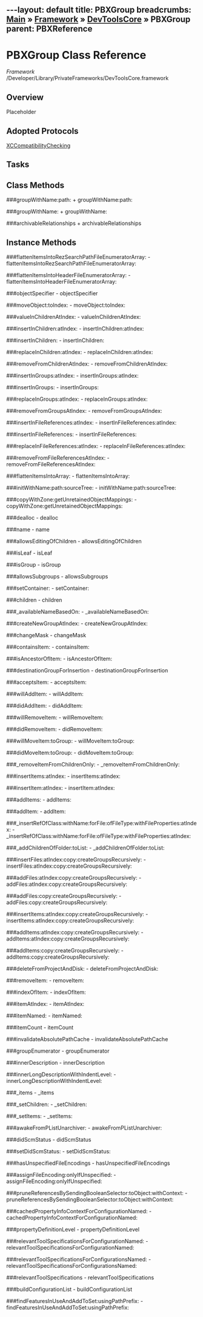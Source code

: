 ---layout: default
title: PBXGroup
breadcrumbs: <a href="/index.html">Main</a> &raquo; <a href="/Frameworks.html">Framework</a> &raquo; <a href="/Frameworks/DevToolsCore.html">DevToolsCore</a> &raquo; PBXGroup
parent: PBXReference 
---
# PBXGroup Class Reference

*Framework* /Developer/Library/PrivateFrameworks/DevToolsCore.framework

## Overview

Placeholder

## Adopted Protocols

[XCCompatibilityChecking]()

## Tasks

## Class Methods

<a name="+groupWithName:path:"></a>
###groupWithName:path:
    + groupWithName:path:

<a name="+groupWithName:"></a>
###groupWithName:
    + groupWithName:

<a name="+archivableRelationships"></a>
###archivableRelationships
    + archivableRelationships

## Instance Methods

<a name="-flattenItemsIntoRezSearchPathFileEnumeratorArray:"></a>
###flattenItemsIntoRezSearchPathFileEnumeratorArray:
    - flattenItemsIntoRezSearchPathFileEnumeratorArray:

<a name="-flattenItemsIntoHeaderFileEnumeratorArray:"></a>
###flattenItemsIntoHeaderFileEnumeratorArray:
    - flattenItemsIntoHeaderFileEnumeratorArray:

<a name="-objectSpecifier"></a>
###objectSpecifier
    - objectSpecifier

<a name="-moveObject:toIndex:"></a>
###moveObject:toIndex:
    - moveObject:toIndex:

<a name="-valueInChildrenAtIndex:"></a>
###valueInChildrenAtIndex:
    - valueInChildrenAtIndex:

<a name="-insertInChildren:atIndex:"></a>
###insertInChildren:atIndex:
    - insertInChildren:atIndex:

<a name="-insertInChildren:"></a>
###insertInChildren:
    - insertInChildren:

<a name="-replaceInChildren:atIndex:"></a>
###replaceInChildren:atIndex:
    - replaceInChildren:atIndex:

<a name="-removeFromChildrenAtIndex:"></a>
###removeFromChildrenAtIndex:
    - removeFromChildrenAtIndex:

<a name="-insertInGroups:atIndex:"></a>
###insertInGroups:atIndex:
    - insertInGroups:atIndex:

<a name="-insertInGroups:"></a>
###insertInGroups:
    - insertInGroups:

<a name="-replaceInGroups:atIndex:"></a>
###replaceInGroups:atIndex:
    - replaceInGroups:atIndex:

<a name="-removeFromGroupsAtIndex:"></a>
###removeFromGroupsAtIndex:
    - removeFromGroupsAtIndex:

<a name="-insertInFileReferences:atIndex:"></a>
###insertInFileReferences:atIndex:
    - insertInFileReferences:atIndex:

<a name="-insertInFileReferences:"></a>
###insertInFileReferences:
    - insertInFileReferences:

<a name="-replaceInFileReferences:atIndex:"></a>
###replaceInFileReferences:atIndex:
    - replaceInFileReferences:atIndex:

<a name="-removeFromFileReferencesAtIndex:"></a>
###removeFromFileReferencesAtIndex:
    - removeFromFileReferencesAtIndex:

<a name="-flattenItemsIntoArray:"></a>
###flattenItemsIntoArray:
    - flattenItemsIntoArray:

<a name="-initWithName:path:sourceTree:"></a>
###initWithName:path:sourceTree:
    - initWithName:path:sourceTree:

<a name="-copyWithZone:getUnretainedObjectMappings:"></a>
###copyWithZone:getUnretainedObjectMappings:
    - copyWithZone:getUnretainedObjectMappings:

<a name="-dealloc"></a>
###dealloc
    - dealloc

<a name="-name"></a>
###name
    - name

<a name="-allowsEditingOfChildren"></a>
###allowsEditingOfChildren
    - allowsEditingOfChildren

<a name="-isLeaf"></a>
###isLeaf
    - isLeaf

<a name="-isGroup"></a>
###isGroup
    - isGroup

<a name="-allowsSubgroups"></a>
###allowsSubgroups
    - allowsSubgroups

<a name="-setContainer:"></a>
###setContainer:
    - setContainer:

<a name="-children"></a>
###children
    - children

<a name="-_availableNameBasedOn:"></a>
###_availableNameBasedOn:
    - _availableNameBasedOn:

<a name="-createNewGroupAtIndex:"></a>
###createNewGroupAtIndex:
    - createNewGroupAtIndex:

<a name="-changeMask"></a>
###changeMask
    - changeMask

<a name="-containsItem:"></a>
###containsItem:
    - containsItem:

<a name="-isAncestorOfItem:"></a>
###isAncestorOfItem:
    - isAncestorOfItem:

<a name="-destinationGroupForInsertion"></a>
###destinationGroupForInsertion
    - destinationGroupForInsertion

<a name="-acceptsItem:"></a>
###acceptsItem:
    - acceptsItem:

<a name="-willAddItem:"></a>
###willAddItem:
    - willAddItem:

<a name="-didAddItem:"></a>
###didAddItem:
    - didAddItem:

<a name="-willRemoveItem:"></a>
###willRemoveItem:
    - willRemoveItem:

<a name="-didRemoveItem:"></a>
###didRemoveItem:
    - didRemoveItem:

<a name="-willMoveItem:toGroup:"></a>
###willMoveItem:toGroup:
    - willMoveItem:toGroup:

<a name="-didMoveItem:toGroup:"></a>
###didMoveItem:toGroup:
    - didMoveItem:toGroup:

<a name="-_removeItemFromChildrenOnly:"></a>
###_removeItemFromChildrenOnly:
    - _removeItemFromChildrenOnly:

<a name="-insertItems:atIndex:"></a>
###insertItems:atIndex:
    - insertItems:atIndex:

<a name="-insertItem:atIndex:"></a>
###insertItem:atIndex:
    - insertItem:atIndex:

<a name="-addItems:"></a>
###addItems:
    - addItems:

<a name="-addItem:"></a>
###addItem:
    - addItem:

<a name="-_insertRefOfClass:withName:forFile:ofFileType:withFileProperties:atIndex:"></a>
###_insertRefOfClass:withName:forFile:ofFileType:withFileProperties:atIndex:
    - _insertRefOfClass:withName:forFile:ofFileType:withFileProperties:atIndex:

<a name="-_addChildrenOfFolder:toList:"></a>
###_addChildrenOfFolder:toList:
    - _addChildrenOfFolder:toList:

<a name="-insertFiles:atIndex:copy:createGroupsRecursively:"></a>
###insertFiles:atIndex:copy:createGroupsRecursively:
    - insertFiles:atIndex:copy:createGroupsRecursively:

<a name="-addFiles:atIndex:copy:createGroupsRecursively:"></a>
###addFiles:atIndex:copy:createGroupsRecursively:
    - addFiles:atIndex:copy:createGroupsRecursively:

<a name="-addFiles:copy:createGroupsRecursively:"></a>
###addFiles:copy:createGroupsRecursively:
    - addFiles:copy:createGroupsRecursively:

<a name="-insertItems:atIndex:copy:createGroupsRecursively:"></a>
###insertItems:atIndex:copy:createGroupsRecursively:
    - insertItems:atIndex:copy:createGroupsRecursively:

<a name="-addItems:atIndex:copy:createGroupsRecursively:"></a>
###addItems:atIndex:copy:createGroupsRecursively:
    - addItems:atIndex:copy:createGroupsRecursively:

<a name="-addItems:copy:createGroupsRecursively:"></a>
###addItems:copy:createGroupsRecursively:
    - addItems:copy:createGroupsRecursively:

<a name="-deleteFromProjectAndDisk:"></a>
###deleteFromProjectAndDisk:
    - deleteFromProjectAndDisk:

<a name="-removeItem:"></a>
###removeItem:
    - removeItem:

<a name="-indexOfItem:"></a>
###indexOfItem:
    - indexOfItem:

<a name="-itemAtIndex:"></a>
###itemAtIndex:
    - itemAtIndex:

<a name="-itemNamed:"></a>
###itemNamed:
    - itemNamed:

<a name="-itemCount"></a>
###itemCount
    - itemCount

<a name="-invalidateAbsolutePathCache"></a>
###invalidateAbsolutePathCache
    - invalidateAbsolutePathCache

<a name="-groupEnumerator"></a>
###groupEnumerator
    - groupEnumerator

<a name="-innerDescription"></a>
###innerDescription
    - innerDescription

<a name="-innerLongDescriptionWithIndentLevel:"></a>
###innerLongDescriptionWithIndentLevel:
    - innerLongDescriptionWithIndentLevel:

<a name="-_items"></a>
###_items
    - _items

<a name="-_setChildren:"></a>
###_setChildren:
    - _setChildren:

<a name="-_setItems:"></a>
###_setItems:
    - _setItems:

<a name="-awakeFromPListUnarchiver:"></a>
###awakeFromPListUnarchiver:
    - awakeFromPListUnarchiver:

<a name="-didScmStatus"></a>
###didScmStatus
    - didScmStatus

<a name="-setDidScmStatus:"></a>
###setDidScmStatus:
    - setDidScmStatus:

<a name="-hasUnspecifiedFileEncodings"></a>
###hasUnspecifiedFileEncodings
    - hasUnspecifiedFileEncodings

<a name="-assignFileEncoding:onlyIfUnspecified:"></a>
###assignFileEncoding:onlyIfUnspecified:
    - assignFileEncoding:onlyIfUnspecified:

<a name="-pruneReferencesBySendingBooleanSelector:toObject:withContext:"></a>
###pruneReferencesBySendingBooleanSelector:toObject:withContext:
    - pruneReferencesBySendingBooleanSelector:toObject:withContext:

<a name="-cachedPropertyInfoContextForConfigurationNamed:"></a>
###cachedPropertyInfoContextForConfigurationNamed:
    - cachedPropertyInfoContextForConfigurationNamed:

<a name="-propertyDefinitionLevel"></a>
###propertyDefinitionLevel
    - propertyDefinitionLevel

<a name="-relevantToolSpecificationsForConfigurationNamed:"></a>
###relevantToolSpecificationsForConfigurationNamed:
    - relevantToolSpecificationsForConfigurationNamed:

<a name="-relevantToolSpecificationsForConfigurationsNamed:"></a>
###relevantToolSpecificationsForConfigurationsNamed:
    - relevantToolSpecificationsForConfigurationsNamed:

<a name="-relevantToolSpecifications"></a>
###relevantToolSpecifications
    - relevantToolSpecifications

<a name="-buildConfigurationList"></a>
###buildConfigurationList
    - buildConfigurationList

<a name="-findFeaturesInUseAndAddToSet:usingPathPrefix:"></a>
###findFeaturesInUseAndAddToSet:usingPathPrefix:
    - findFeaturesInUseAndAddToSet:usingPathPrefix:

